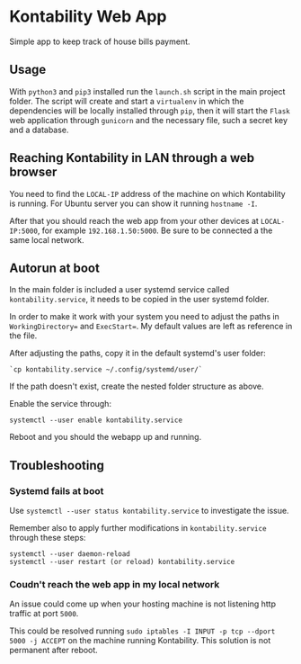# Kontability Web App

Simple app to keep track of house bills payment.

## Usage

With `python3` and `pip3` installed run the `launch.sh` script in the main project folder.
The script will create and start a `virtualenv` in which the dependencies will be locally installed through `pip`, then it will start the `Flask` web application through `gunicorn` and the necessary file, such a secret key and a database.

## Reaching Kontability in LAN through a web browser

You need to find the `LOCAL-IP` address of the machine on which Kontability is running.
For Ubuntu server you can show it running `hostname -I`.

After that you should reach the web app from your other devices at `LOCAL-IP:5000`, for example `192.168.1.50:5000`.
Be sure to be connected a the same local network.

## Autorun at boot

In the main folder is included a user systemd service called `kontability.service`, it needs to be copied in the user systemd folder.

In order to make it work with your system you need to adjust the paths in `WorkingDirectory=` and `ExecStart=`. My default values are left as reference in the file.

After adjusting the paths, copy it in the default systemd's user folder:

```
`cp kontability.service ~/.config/systemd/user/`
```

If the path doesn't exist, create the nested folder structure as above.

Enable the service through:

```
systemctl --user enable kontability.service
```

Reboot and you should the webapp up and running.

## Troubleshooting

### Systemd fails at boot

Use `systemctl --user status kontability.service` to investigate the issue.

Remember also to apply further modifications in `kontability.service` through these steps:

```
systemctl --user daemon-reload
systemctl --user restart (or reload) kontability.service
```

### Coudn't reach the web app in my local network

An issue could come up when your hosting machine is not listening http traffic at port `5000`.

This could be resolved running `sudo iptables -I INPUT -p tcp --dport 5000 -j ACCEPT` on the machine running Kontability.
This solution is not permanent after reboot.
